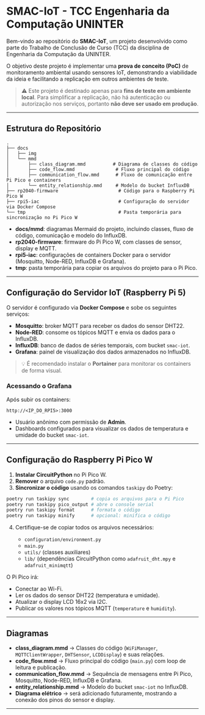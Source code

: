 # SMAC-IoT - TCC Engenharia da Computação UNINTER

Bem-vindo ao repositório do **SMAC-IoT**, um projeto desenvolvido como parte do Trabalho de Conclusão de Curso (TCC) da disciplina de Engenharia da Computação da UNINTER.

O objetivo deste projeto é implementar uma **prova de conceito (PoC)** de monitoramento ambiental usando sensores IoT, demonstrando a viabilidade da ideia e facilitando a replicação em outros ambientes de teste.

> ⚠️ Este projeto é destinado apenas para **fins de teste em ambiente local**. Para simplificar a replicação, não há autenticação ou autorização nos serviços, portanto **não deve ser usado em produção**.

---

## Estrutura do Repositório

```
.
├── docs
│   ├── img
│   └── mmd
│       ├── class_diagram.mmd          # Diagrama de classes do código
│       ├── code_flow.mmd               # Fluxo principal do código
│       ├── communication_flow.mmd      # Fluxo de comunicação entre Pi Pico e containers
│       └── entity_relationship.mmd     # Modelo do bucket InfluxDB
├── rp2040-firmware                      # Código para o Raspberry Pi Pico W
├── rpi5-iac                             # Configuração do servidor via Docker Compose
└── tmp                                  # Pasta temporária para sincronização no Pi Pico W
```

* **docs/mmd**: diagramas Mermaid do projeto, incluindo classes, fluxo de código, comunicação e modelo do InfluxDB.
* **rp2040-firmware**: firmware do Pi Pico W, com classes de sensor, display e MQTT.
* **rpi5-iac**: configurações de containers Docker para o servidor (Mosquitto, Node-RED, InfluxDB e Grafana).
* **tmp**: pasta temporária para copiar os arquivos do projeto para o Pi Pico.

---

## Configuração do Servidor IoT (Raspberry Pi 5)

O servidor é configurado via **Docker Compose** e sobe os seguintes serviços:

* **Mosquitto**: broker MQTT para receber os dados do sensor DHT22.
* **Node-RED**: consome os tópicos MQTT e envia os dados para o InfluxDB.
* **InfluxDB**: banco de dados de séries temporais, com bucket `smac-iot`.
* **Grafana**: painel de visualização dos dados armazenados no InfluxDB.

> 💡 É recomendado instalar o **Portainer** para monitorar os containers de forma visual.

### Acessando o Grafana

Após subir os containers:

```
http://<IP_DO_RPI5>:3000
```

* Usuário anônimo com permissão de **Admin**.
* Dashboards configurados para visualizar os dados de temperatura e umidade do bucket `smac-iot`.

---

## Configuração do Raspberry Pi Pico W

1. **Instalar CircuitPython** no Pi Pico W.
2. **Remover** o arquivo `code.py` padrão.
3. **Sincronizar o código** usando os comandos `taskipy` do Poetry:

```bash
poetry run taskipy sync        # copia os arquivos para o Pi Pico
poetry run taskipy pico_output # abre o console serial
poetry run taskipy format      # formata o código
poetry run taskipy minify      # opcional: minifica o código
```

4. Certifique-se de copiar todos os arquivos necessários:

   * `configuration/environment.py`
   * `main.py`
   * `utils/` (classes auxiliares)
   * `lib/` (dependências CircuitPython como `adafruit_dht.mpy` e `adafruit_minimqtt`)

O Pi Pico irá:

* Conectar ao Wi-Fi.
* Ler os dados do sensor DHT22 (temperatura e umidade).
* Atualizar o display LCD 16x2 via I2C.
* Publicar os valores nos tópicos MQTT (`temperature` e `humidity`).

---

## Diagramas

* **class\_diagram.mmd** → Classes do código (`WiFiManager`, `MQTTClientWrapper`, `DHTSensor`, `LCDDisplay`) e suas relações.
* **code\_flow\.mmd** → Fluxo principal do código (`main.py`) com loop de leitura e publicação.
* **communication\_flow\.mmd** → Sequência de mensagens entre Pi Pico, Mosquitto, Node-RED, InfluxDB e Grafana.
* **entity\_relationship.mmd** → Modelo do bucket `smac-iot` no InfluxDB.
* **Diagrama elétrico** → será adicionado futuramente, mostrando a conexão dos pinos do sensor e display.

---